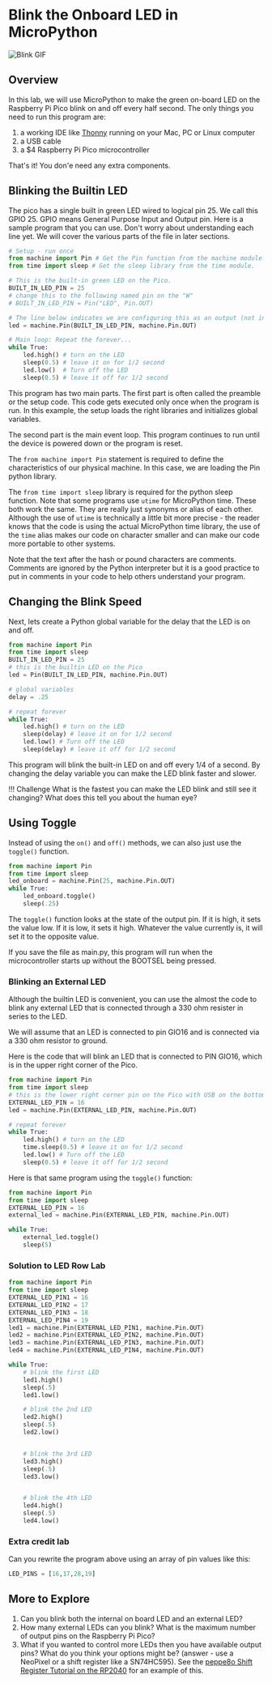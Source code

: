 # Blink the Onboard LED in MicroPython

![Blink GIF](../img/blink-on-board-led.gif)

## Overview
In this lab, we will use MicroPython to make the green on-board LED on the Raspberry Pi Pico blink 
on and off every half second.  The only things you need to run this program are:

1. a working IDE like [Thonny](../glossary#thonny) running on your Mac, PC or Linux computer
2. a USB cable
3. a $4 Raspberry Pi Pico microcontroller

That's it!  You don'e need any extra components.

## Blinking the Builtin LED

The pico has a single built in green LED wired to logical pin 25.  We call this GPIO 25.  GPIO means General Purpose Input and Output pin. Here is a sample program that you can use.  Don't worry about understanding each line yet.  We will cover the various parts of the file in later sections.

```py
# Setup - run once
from machine import Pin # Get the Pin function from the machine module.
from time import sleep # Get the sleep library from the time module.

# This is the built-in green LED on the Pico.
BUILT_IN_LED_PIN = 25
# change this to the following named pin on the "W"
# BUILT_IN_LED_PIN = Pin("LED", Pin.OUT)

# The line below indicates we are configuring this as an output (not input)
led = machine.Pin(BUILT_IN_LED_PIN, machine.Pin.OUT)

# Main loop: Repeat the forever...
while True:
    led.high() # turn on the LED
    sleep(0.5) # leave it on for 1/2 second
    led.low()  # Turn off the LED
    sleep(0.5) # leave it off for 1/2 second
```

This program has two main parts.  The first part is often called the preamble or the setup code. This code gets executed only once when the program is run. In this example, the setup loads the right libraries and initializes global variables.

The second part is the main event loop.  This program continues to run until the device is powered down or the program is reset.

The ```from machine import Pin``` statement is required to define the characteristics of our physical machine.  In this case, we are loading the Pin python library.

 The ```from time import sleep``` library is required for the python sleep function.  Note that some programs use ```utime``` for MicroPython time.  These both work the same.  They are really just synonyms or alias of each other.  Although the use of ```utime``` is technically a little bit more precise - the reader knows that the code is using the actual MicroPython time library, the use of the ```time``` alias makes our code on character smaller and can make our code more portable to other systems.

Note that the text after the hash or pound characters are comments.  Comments are ignored by the Python interpreter but it is a good practice to put in comments in your code to help others understand your program.

## Changing the Blink Speed

Next, lets create a Python global variable for the delay that the LED is on and off.

```py
from machine import Pin
from time import sleep
BUILT_IN_LED_PIN = 25
# this is the builtin LED on the Pico
led = Pin(BUILT_IN_LED_PIN, machine.Pin.OUT)

# global variables
delay = .25

# repeat forever
while True:
    led.high() # turn on the LED
    sleep(delay) # leave it on for 1/2 second
    led.low() # Turn off the LED
    sleep(delay) # leave it off for 1/2 second
```

This program will blink the built-in LED on and off every 1/4 of a second.  By changing the delay variable you can make the LED blink faster and slower.

!!! Challenge
    What is the fastest you can make the LED blink and still see it changing?  What does this tell you about the human eye?

## Using Toggle

Instead of using the ```on()``` and ```off()``` methods, we can also just use the ```toggle()``` function.

```py
from machine import Pin
from time import sleep
led_onboard = machine.Pin(25, machine.Pin.OUT)
while True:
    led_onboard.toggle()
    sleep(.25)
```

The ```toggle()``` function looks at the state of the output pin.  If it is high, it sets the value low.  If it is low, it sets it high.  Whatever the value currently is, it will set it to the opposite value.

If you save the file as main.py, this program will run when the microcontroller starts up without the BOOTSEL being pressed.

### Blinking an External LED
Although the builtin LED is convenient, you can use the almost the code to blink any external LED that is connected through a 330 ohm resister in series to the LED.

We will assume that an LED is connected to pin GIO16 and is connected via a 330 ohm resistor to ground.

Here is the code that will blink an LED that is connected to PIN GIO16, which is in the upper right corner of the Pico.

```py
from machine import Pin
from time import sleep
# this is the lower right corner pin on the Pico with USB on the bottom
EXTERNAL_LED_PIN = 16
led = machine.Pin(EXTERNAL_LED_PIN, machine.Pin.OUT)

# repeat forever
while True:
    led.high() # turn on the LED
    time.sleep(0.5) # leave it on for 1/2 second
    led.low() # Turn off the LED
    sleep(0.5) # leave it off for 1/2 second
```

Here is that same program using the ```toggle()``` function:

```py
from machine import Pin
from time import sleep
EXTERNAL_LED_PIN = 16
external_led = machine.Pin(EXTERNAL_LED_PIN, machine.Pin.OUT)

while True:
    external_led.toggle()
    sleep(5)
```



### Solution to LED Row Lab

```py
from machine import Pin
from time import sleep
EXTERNAL_LED_PIN1 = 16
EXTERNAL_LED_PIN2 = 17
EXTERNAL_LED_PIN3 = 18
EXTERNAL_LED_PIN4 = 19
led1 = machine.Pin(EXTERNAL_LED_PIN1, machine.Pin.OUT)
led2 = machine.Pin(EXTERNAL_LED_PIN2, machine.Pin.OUT)
led3 = machine.Pin(EXTERNAL_LED_PIN3, machine.Pin.OUT)
led4 = machine.Pin(EXTERNAL_LED_PIN4, machine.Pin.OUT)

while True:
    # blink the first LED
    led1.high()
    sleep(.5)
    led1.low()

    # blink the 2nd LED
    led2.high()
    sleep(.5)
    led2.low()


    # blink the 3rd LED
    led3.high()
    sleep(.5)
    led3.low()


    # blink the 4th LED
    led4.high()
    sleep(.5)
    led4.low()
```

### Extra credit lab

Can you rewrite the program above using an array of pin values like this:

```py
LED_PINS = [16,17,28,19]
```

## More to Explore

1. Can you blink both the internal on board LED and an external LED?
2. How many external LEDs can you blink?  What is the maximum number of output pins on the Raspberry Pi Pico?
3. What if you wanted to control more LEDs then you have available output pins?  What do you think your options might be? (answer - use a NeoPixel or a shift register like a SN74HC595).  See the [peppe8o Shift Register Tutorial on the RP2040](https://peppe8o.com/how-to-use-74hc595-shift-register-with-raspberry-pi-pico-and-micropython/s) for an example of this.